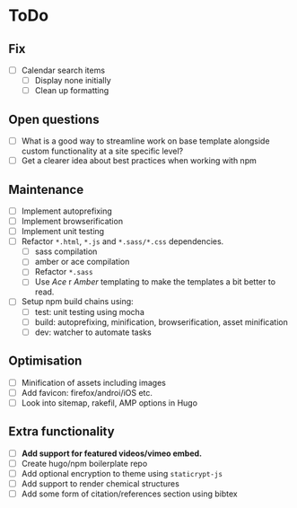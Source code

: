 # ToDo

## Fix
- [ ] Calendar search items
  - [ ] Display none initially
  - [ ] Clean up formatting

## Open questions
- [ ] What is a good way to streamline work on base template alongside custom functionality at a site specific level?
- [ ] Get a clearer idea about best practices when working with npm

## Maintenance
- [ ] Implement autoprefixing
- [ ] Implement browserification
- [ ] Implement unit testing
- [ ] Refactor `*.html`, `*.js` and `*.sass/*.css` dependencies.
  - [ ] sass compilation
  - [ ] amber or ace compilation
  - [ ] Refactor `*.sass`
  - [ ] Use *Ace* r *Amber* templating to make the templates a bit better to read.
- [ ] Setup npm build chains using:
  - [ ] test: unit testing using mocha
  - [ ] build: autoprefixing, minification, browserification, asset minification
  - [ ] dev: watcher to automate tasks

## Optimisation
- [ ] Minification of assets including images
- [ ] Add favicon: firefox/androi/iOS etc.
- [ ] Look into sitemap, rakefil, AMP options in Hugo

## Extra functionality
- [ ] **Add support for featured videos/vimeo embed.**
- [ ] Create hugo/npm boilerplate repo
- [ ] Add optional encryption to theme using `staticrypt-js`
- [ ] Add support to render chemical structures
- [ ] Add some form of citation/references section using bibtex
